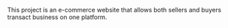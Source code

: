 This project is an e-commerce website that allows both sellers and buyers transact business on one platform.

